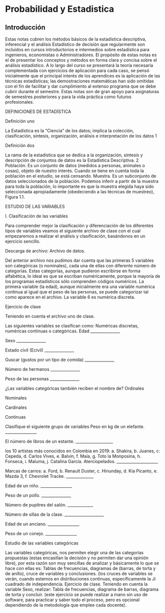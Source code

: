 # Probabilidad y Estadistica

## Introducción
Estas notas cubren los métodos básicos de la estadística descriptiva, inferencial y el análisis Estadístico de decisión que regularmente son incluidos en cursos introductorios e intermedios sobre estadística para ingenieros, economistas o Administradores. El propósito de estas notas es el de presentar los conceptos y métodos en forma clara y concisa sobre el análisis estadístico. A lo largo del curso se presentará la teoría necesaria complementada con ejercicios de aplicación para cada caso, se pensó inicialmente que el principal interés de los aprendices es la aplicación de las técnicas estadísticas; las demostraciones matemáticas han sido omitidas con el fin de facilitar y dar cumplimiento al extenso programa que se debe cubrir durante el semestre. Estas notas son de gran apoyo para asignaturas de semestres posteriores y para la vida práctica como futuros profesionales.

DEFINICIONES DE ESTADÍSTICA

Definición uno

La Estadística es la “Ciencia” de los datos; implica la colección, clasificación, síntesis, organización, análisis e interpretación de los datos 1

Definición dos

La rama de la estadística que se dedica a la organización, síntesis y descripción de conjuntos de datos es la Estadística Descriptiva. 2 Población. Es un conjunto de datos (medidos a personas, animales o cosas), objeto de nuestro interés. Cuando se tiene en cuenta toda la población en el estudio, se está censando. Muestra. Es un subconjunto de datos seleccionados de la población. Podemos inferir a partir de la muestra para toda la población, lo importante es que la muestra elegida haya sido seleccionada apropiadamente (obedeciendo a las técnicas de muestreo), Figura 1.1.



ESTUDIO DE LAS VARIABLES

I. Clasificación de las variables

Para comprender mejor la clasificación y diferenciación de los diferentes tipos de variables veamos el siguiente archivo de clase con el cual empezaremos a realizar el análisis y clasificación, basándonos en un ejercicio sencillo.

Descarga de archivo: Archivo de datos.

Del anterior archivo nos pudimos dar cuenta que las primeras 5 variables son categóricas (o nominales), cada una de ellas con diferente número de categorías. Estas categorías, aunque pudieron escribirse en forma alfabética, lo ideal es que se escriban numéricamente, porque la mayoría de los programas estadísticos sólo comprenden códigos numéricos. La primera variable (la edad), aunque inicialmente era una variable numérica continua al igual que el peso de las personas, se puede categorizar tal como aparece en el archivo. La variable 6 es numérica discreta.

Ejercicio de clase

Teniendo en cuenta el archivo uno de clase.

Las siguientes variables se clasifican como: Numéricas discretas, numéricas continuas o categóricas.
Edad _______________

Sexo _______________

Estado civil (Ecivil) _______________

Guscar (gustos por un tipo de comida) _______________

Número de hermanos _______________

Peso de las personas _______________

¿Las variables categóricas también reciben el nombre de?
Ordinales

Nominales

Cardinales

Continuas

Clasifique el siguiente grupo de variables
Peso en kg de un elefante. ________________

El número de libros de un estante. ___________________

los 10 artistas más conocidos en Colombia en 2019: a. Shakira, b. Juanes, c: Cepeda, d. Carlos Vives, e. Balvin, f. Maía, g. Toto la Monposina, h. Fonseca, i. Maluma, j. Catalina Garcia. Aterciopelados. _____________________

Marcas de carros: a. Ford, b. Renault Duster, c. Hinunday, d. Kia Picanto, e. Mazda 3, f. Chevrolet Tracke. ______________

Edad de un niño. ________________

Peso de un pollo. _______________

Número de pupitres del salón. _____________

Número de sillas de la clase. ____________________

Edad de un anciano. ________________

Peso de un conejo. ________________

Estudio de las variables categóricas

Las variables categóricas, nos permiten elegir una de las categorías propuestas (estas encasillan la decisión y no permiten dar una opinión libre), por esta razón son muy sencillas de analizar y básicamente lo que se hace con ellas es: Tablas de frecuencias, diagramas de (barras, de torta y de anillo), cruce de variables y conclusiones. (los cruces de variables se verán, cuando estemos en distribuciones continuas, específicamente la Ji cuadrado de independencia. Ejercicio de clase. Teniendo en cuenta la variable Sexo, realizar: Tabla de frecuencias, diagrama de barras, diagrama de torta y concluir. (este ejercicio se puede realizar a mano sin uso de software, para practicar y saber todo el proceso, pero es opcional dependiendo de la metodología que emplee cada docente).


